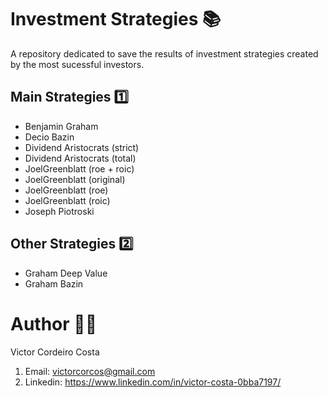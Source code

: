 # Investment Strategies 📚

A repository dedicated to save the results of investment strategies created by the most sucessful investors.


## Main Strategies 1️⃣

* Benjamin Graham
* Decio Bazin
* Dividend Aristocrats (strict)
* Dividend Aristocrats (total)
* JoelGreenblatt (roe + roic)
* JoelGreenblatt (original)
* JoelGreenblatt (roe)
* JoelGreenblatt (roic)
* Joseph Piotroski


## Other Strategies 2️⃣

* Graham Deep Value
* Graham Bazin


# Author 🧑‍💻

Victor Cordeiro Costa

1. Email: victorcorcos@gmail.com
2. Linkedin: https://www.linkedin.com/in/victor-costa-0bba7197/

